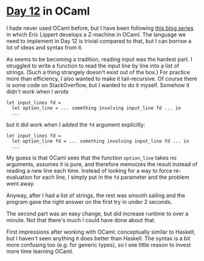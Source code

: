 # [Day 12](http://adventofcode.com/2016/day/12) in OCaml

I hade never used OCaml before, but I have been following [this blog
series](https://ericlippert.com/2016/02/01/west-of-house/) in which Eric
Lippert develops a Z-machine in OCaml. The language we need to implement in Day
12 is trivial compared to that, but I can borrow a lot of ideas and syntax from
it.

As seems to be becoming a tradition, reading input was the hardest part. I
struggled to write a function to read the input line by line into a list of
strings. (Such a thing strangely doesn't exist out of the box.) For practice
more than efficiency, I also wanted to make it tail-recursive. Of course there
is some code on StackOverflow, but I wanted to do it myself. Somehow it didn't
work when I wrote

    let input_lines fd =
      let option_line = ... something involving input_line fd ... in
      ...

but it did work when I added the `fd` argument explicitly:

    let input_lines fd =
      let option_line fd = ... something involving input_line fd ... in
      ...

My guess is that OCaml sees that the function `option_line` takes no arguments,
assumes it is pure, and therefore memoizes the result instead of reading a new
line each time. Instead of looking for a way to force re-evaluation for each
line, I simply put in the `fd` parameter and the problem went away.

Anyway, after I had a list of strings, the rest was smooth sailing and the
program gave the right answer on the first try in under 2 seconds.

The second part was an easy change, but did increase runtime to over a minute.
Not that there's much I could have done about that.

First impressions after working with OCaml: conceptually similar to Haskell,
but I haven't seen anything it does better than Haskell. The syntax is a bit
more confusing too (e.g. for generic types), so I see little reason to invest
more time learning OCaml.
